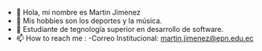 - 👋 Hola, mi nombre es  Martin Jimenez
- 👀 Mis hobbies son los deportes y la música.
- 🌱 Estudiante de tegnología superior en desarrollo de software.
- 📫 How to reach me :
-Correo Institucional: martin.jimenez@epn.edu.ec

<!---
martinizin/martinizin is a ✨ special ✨ repository because its `README.md` (this file) appears on your GitHub profile.
You can click the Preview link to take a look at your changes.
--->
